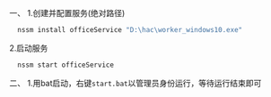 一、
1.创建并配置服务(绝对路径)
```python
  nssm install officeService "D:\hac\worker_windows10.exe"
```
2.启动服务
```python
  nssm start officeService
```
二、
1.用bat启动，右键`start.bat`以管理员身份运行，等待运行结束即可
